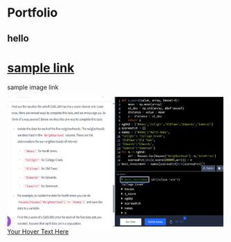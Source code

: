 <link rel="stylesheet" type="text/css" href="styles.css">

# Portfolio
## hello
# [sample link](https://www.markdownguide.org/extended-syntax/#tables)



sample image link
<div class="hover-container"> <a href="https://example.com" target="_blank"> <img src="./images/z%20score%20closest%20to%20zero%20use%20abs%20func%20zscore%20to%20find%20min.png" alt="Description" class="hover-image" width="500" height="300"> <div class="hover-text">Your Hover Text Here</div> </a> </div>
